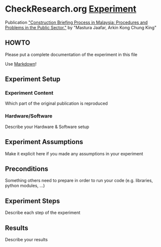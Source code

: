 # CheckResearch.org [Experiment](https://checkresearch.org/Experiment/View/8a21fe4f-9b6d-4cf8-95be-59de800fe9f9)

 Publication ["Construction Briefing Process in Malaysia: Procedures and Problems in the Public Sector."](https://dblp.uni-trier.de/rec/html/journals/ijitpm/JaafarK11) by "Mastura Jaafar, Arkin Kong Chung King"

## HOWTO

Please put a complete documentation of the experiment in this file

Use [Markdown](https://guides.github.com/features/mastering-markdown/)!

## Experiment Setup

### Experiment Content

Which part of the original publication is reproduced

### Hardware/Software

Describe your Hardware & Software setup

## Experiment Assumptions

Make it explicit here if you made any assumptions in your experiment

## Preconditions

Something others need to prepare in order to run your code (e.g. libraries, python modules, ...)

## Experiment Steps

Describe each step of the experiment

## Results

Describe your results